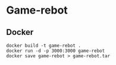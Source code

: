 
# Game-rebot

## Docker
```
docker build -t game-rebot .
docker run -d -p 3000:3000 game-rebot
docker save game-rebot > game-rebot.tar


```